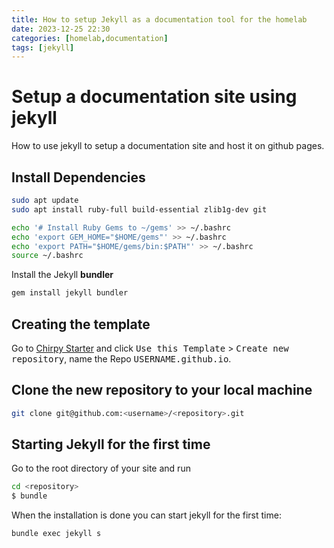 ```yaml
---
title: How to setup Jekyll as a documentation tool for the homelab
date: 2023-12-25 22:30
categories: [homelab,documentation]
tags: [jekyll]
---
```


# Setup a documentation site using jekyll

How to use jekyll to setup a documentation site and host it on github pages.

## Install Dependencies

```bash
sudo apt update
sudo apt install ruby-full build-essential zlib1g-dev git

echo '# Install Ruby Gems to ~/gems' >> ~/.bashrc
echo 'export GEM_HOME="$HOME/gems"' >> ~/.bashrc
echo 'export PATH="$HOME/gems/bin:$PATH"' >> ~/.bashrc
source ~/.bashrc
```

Install the Jekyll **bundler**

```bash
gem install jekyll bundler
```

## Creating the template

Go to [Chirpy Starter](https://github.com/cotes2020/chirpy-starter) and click <kbd>Use this Template</kbd> > <kbd>Create new repository</kbd>, name the Repo <kbd>USERNAME.github.io</kbd>.

## Clone the new repository to your local machine

```bash
git clone git@github.com:<username>/<repository>.git
```

## Starting Jekyll for the first time

Go to the root directory of your site and run 

```bash
cd <repository>
$ bundle
```

When the installation is done you can start jekyll for the first time:

```bash
bundle exec jekyll s
```
